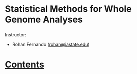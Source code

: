 # Statistical Methods for Whole Genome Analyses

###

Instructor: 

* Rohan Fernando (rohan@iastate.edu)


# [Contents](https://github.com/rohanLuigi/Ans695Spring2019/index.ipynb)

